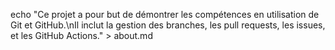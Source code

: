 echo "Ce projet a pour but de démontrer les compétences en utilisation de Git et GitHub.\nIl inclut la gestion des branches, les pull requests, les issues, et les GitHub Actions." > about.md
